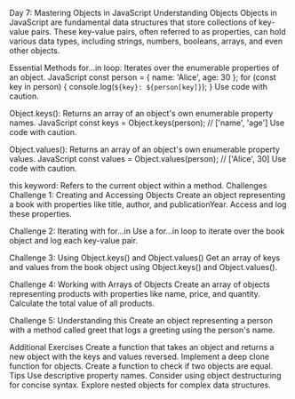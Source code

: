 Day 7: Mastering Objects in JavaScript
Understanding Objects
Objects in JavaScript are fundamental data structures that store collections of key-value pairs. These key-value pairs, often referred to as properties, can hold various data types, including strings, numbers, booleans, arrays, and even other objects.

Essential Methods
for...in loop: Iterates over the enumerable properties of an object.
JavaScript
const person = { name: 'Alice', age: 30 };
for (const key in person) {
  console.log(`${key}: ${person[key]}`);
}
Use code with caution.

Object.keys(): Returns an array of an object's own enumerable property names.
JavaScript
const keys = Object.keys(person); // ['name', 'age']
Use code with caution.

Object.values(): Returns an array of an object's own enumerable property values.
JavaScript
const values = Object.values(person); // ['Alice', 30]
Use code with caution.

this keyword: Refers to the current object within a method.
Challenges
Challenge 1: Creating and Accessing Objects
Create an object representing a book with properties like title, author, and publicationYear. Access and log these properties.

Challenge 2: Iterating with for...in
Use a for...in loop to iterate over the book object and log each key-value pair.

Challenge 3: Using Object.keys() and Object.values()
Get an array of keys and values from the book object using Object.keys() and Object.values().

Challenge 4: Working with Arrays of Objects
Create an array of objects representing products with properties like name, price, and quantity. Calculate the total value of all products.

Challenge 5: Understanding this
Create an object representing a person with a method called greet that logs a greeting using the person's name.

Additional Exercises
Create a function that takes an object and returns a new object with the keys and values reversed.
Implement a deep clone function for objects.
Create a function to check if two objects are equal.
Tips
Use descriptive property names.
Consider using object destructuring for concise syntax.
Explore nested objects for complex data structures.